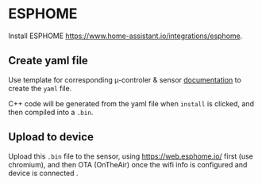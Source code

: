 # ESPHOME

Install ESPHOME <https://www.home-assistant.io/integrations/esphome>.

## Create yaml file

Use template for corresponding µ-controler & sensor [documentation](https://devices.esphome.io/) to create the `yaml` file.

C++ code will be generated from the yaml file when `install` is clicked, and then compiled into a `.bin`.

## Upload to device

Upload this `.bin` file to the sensor, using <https://web.esphome.io/> first (use chromium), and then OTA (OnTheAir) once the wifi info is configured and device is connected .
